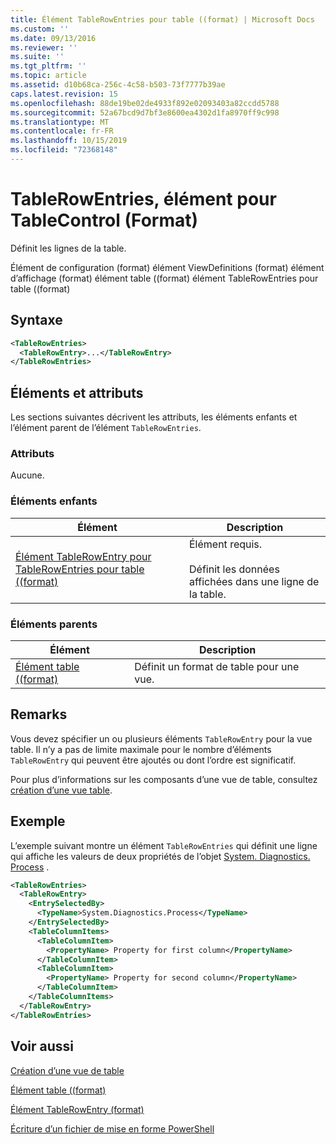 ```yaml
---
title: Élément TableRowEntries pour table ((format) | Microsoft Docs
ms.custom: ''
ms.date: 09/13/2016
ms.reviewer: ''
ms.suite: ''
ms.tgt_pltfrm: ''
ms.topic: article
ms.assetid: d10b68ca-256c-4c58-b503-73f7777b39ae
caps.latest.revision: 15
ms.openlocfilehash: 88de19be02de4933f892e02093403a82ccdd5788
ms.sourcegitcommit: 52a67bcd9d7bf3e8600ea4302d1fa8970ff9c998
ms.translationtype: MT
ms.contentlocale: fr-FR
ms.lasthandoff: 10/15/2019
ms.locfileid: "72368148"
---
```

# <a name="tablerowentries-element-for-tablecontrol-format"></a>TableRowEntries, élément pour TableControl (Format)

Définit les lignes de la table.

Élément de configuration (format) élément ViewDefinitions (format) élément d’affichage (format) élément table ((format) élément TableRowEntries pour table ((format)

## <a name="syntax"></a>Syntaxe

```xml
<TableRowEntries>
  <TableRowEntry>...</TableRowEntry>
</TableRowEntries>
```

## <a name="attributes-and-elements"></a>Éléments et attributs

Les sections suivantes décrivent les attributs, les éléments enfants et l’élément parent de l’élément `TableRowEntries`.

### <a name="attributes"></a>Attributs

Aucune.

### <a name="child-elements"></a>Éléments enfants

|Élément|Description|
|-------------|-----------------|
|[Élément TableRowEntry pour TableRowEntries pour table ((format)](./tablerowentry-element-for-tablerowentries-for-tablecontrol-format.md)|Élément requis.<br /><br /> Définit les données affichées dans une ligne de la table.|

### <a name="parent-elements"></a>Éléments parents

|Élément|Description|
|-------------|-----------------|
|[Élément table ((format)](./tablecontrol-element-format.md)|Définit un format de table pour une vue.|

## <a name="remarks"></a>Remarks

Vous devez spécifier un ou plusieurs éléments `TableRowEntry` pour la vue table. Il n’y a pas de limite maximale pour le nombre d’éléments `TableRowEntry` qui peuvent être ajoutés ou dont l’ordre est significatif.

Pour plus d’informations sur les composants d’une vue de table, consultez [création d’une vue table](./creating-a-table-view.md).

## <a name="example"></a>Exemple

L’exemple suivant montre un élément `TableRowEntries` qui définit une ligne qui affiche les valeurs de deux propriétés de l’objet [System. Diagnostics. Process](/dotnet/api/System.Diagnostics.Process) .

```xml
<TableRowEntries>
  <TableRowEntry>
    <EntrySelectedBy>
      <TypeName>System.Diagnostics.Process</TypeName>
    </EntrySelectedBy>
    <TableColumnItems>
      <TableColumnItem>
        <PropertyName> Property for first column</PropertyName>
      </TableColumnItem>
      <TableColumnItem>
        <PropertyName> Property for second column</PropertyName>
      </TableColumnItem>
    </TableColumnItems>
  </TableRowEntry>
</TableRowEntries>

```

## <a name="see-also"></a>Voir aussi

[Création d’une vue de table](./creating-a-table-view.md)

[Élément table ((format)](./tablecontrol-element-format.md)

[Élément TableRowEntry (format)](./tablerowentry-element-for-tablerowentries-for-tablecontrol-format.md)

[Écriture d’un fichier de mise en forme PowerShell](./writing-a-powershell-formatting-file.md)
